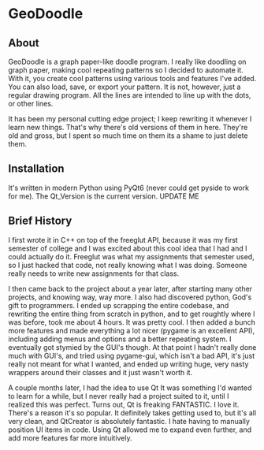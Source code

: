 # GeoDoodle
## About
GeoDoodle is a graph paper-like doodle program. I really like doodling on graph paper, making cool repeating patterns so I decided to automate it. With it, you create cool patterns using various tools and features I've added. You can also load, save, or export your pattern. It is not, however, just a regular drawing program. All the lines are intended to line up with the dots, or other lines.

It has been my personal cutting edge project; I keep rewriting it whenever I learn new things. That's why there's old versions of them in here. They're old and gross, but I spent so much time on them its a shame to just delete them.

## Installation
It's written in modern Python using PyQt6 (never could get pyside to work for me). The Qt_Version is the current version.
UPDATE ME


## Brief History 
I first wrote it in C++ on top of the freeglut API, because it was my first semester of college and I was excited about this cool idea that I had and I could actually do it. Freeglut was what my assignments that semester used, so I just hacked that code, not really knowing what I was doing. Someone really needs to write new assignments for that class.

I then came back to the project about a year later, after starting many other projects, and knowing way, way more. I also had discovered python, God's gift to programmers. I ended up scrapping the entire codebase, and rewriting the entire thing from scratch in python, and to get roughtly where I was before, took me about 4 hours. It was pretty cool. I then added a bunch more features and made everything a lot nicer (pygame is an excellent API), including adding menus and options and a better repeating system. I eventually got stymied by the GUI's though. At that point I hadn't really done much with GUI's, and tried using pygame-gui, which isn't a bad API, it's just really not meant for what I wanted, and ended up writing huge, very nasty wrappers around their classes and it just wasn't worth it.

A couple months later, I had the idea to use Qt It was something I'd wanted to learn for a while, but I never really had a project suited to it, until I realized this was perfect. Turns out, Qt is freaking FANTASTIC. I love it. There's a reason it's so popular. It definitely takes getting used to, but it's all very clean, and QtCreator is absolutely fantastic. I hate having to manually position UI items in code. Using Qt allowed me to expand even further, and add more features far more intuitively.
